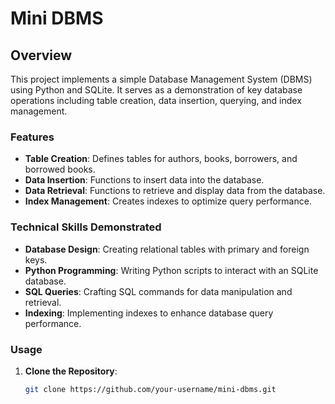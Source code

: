 # Mini DBMS

## Overview

This project implements a simple Database Management System (DBMS) using Python and SQLite. It serves as a demonstration of key database operations including table creation, data insertion, querying, and index management.

### Features

- **Table Creation**: Defines tables for authors, books, borrowers, and borrowed books.
- **Data Insertion**: Functions to insert data into the database.
- **Data Retrieval**: Functions to retrieve and display data from the database.
- **Index Management**: Creates indexes to optimize query performance.

### Technical Skills Demonstrated

- **Database Design**: Creating relational tables with primary and foreign keys.
- **Python Programming**: Writing Python scripts to interact with an SQLite database.
- **SQL Queries**: Crafting SQL commands for data manipulation and retrieval.
- **Indexing**: Implementing indexes to enhance database query performance.

### Usage

1. **Clone the Repository**:
   ```bash
   git clone https://github.com/your-username/mini-dbms.git
